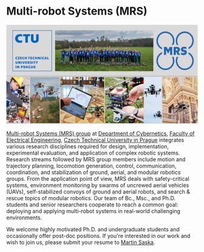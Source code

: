 # Multi-robot Systems (MRS)
 
![Multi-robot Systems](/profile/mrs_github.png)

[Multi-robot Systems (MRS) group](http://mrs.felk.cvut.cz/) at [Department of Cybernetics](https://cyber.felk.cvut.cz), [Faculty of Electrical Engineering](https://intranet.fel.cvut.cz/en/), [Czech Technical University in Prague](https://www.cvut.cz/en) integrates various research disciplines required for design, implementation, experimental evaluation, and application of complex robotic systems. Research streams followed by MRS group members include motion and trajectory planning, locomotion generation, control, communication, coordination, and stabilization of ground, aerial, and modular robotics groups. From the application point of view, MRS deals with safety-critical systems, environment monitoring by swarms of uncrewed aerial vehicles (UAVs), self-stabilized convoys of ground and aerial robots, and search & rescue topics of modular robotics. Our team of Bc., Msc., and Ph.D. students and senior researchers cooperate to reach a common goal: deploying and applying multi-robot systems in real-world challenging environments.

We welcome highly motivated Ph.D. and undergraduate students and occasionally offer post-doc positions. If you're interested in our work and wish to join us, please submit your resume  to [Martin Saska](http://mrs.felk.cvut.cz/members/martin-saska).
